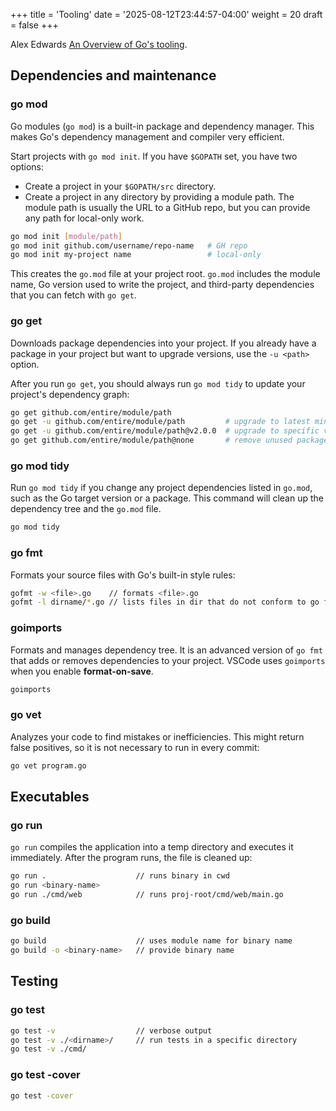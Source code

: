 +++
title = 'Tooling'
date = '2025-08-12T23:44:57-04:00'
weight = 20
draft = false
+++

Alex Edwards [An Overview of Go's tooling](https://www.alexedwards.net/blog/an-overview-of-go-tooling).

## Dependencies and maintenance

### go mod

Go modules (`go mod`) is a built-in package and dependency manager. This makes Go's dependency management and compiler very efficient.

Start projects with `go mod init`. If you have `$GOPATH` set, you have two options:
- Create a project in your `$GOPATH/src` directory.
- Create a project in any directory by providing a module path. The module path is usually the URL to a GitHub repo, but you can provide any path for local-only work.

```bash
go mod init [module/path]
go mod init github.com/username/repo-name   # GH repo
go mod init my-project name                 # local-only
```

This creates the `go.mod` file at your project root. `go.mod` includes the module name, Go version used to write the project, and third-party dependencies that you can fetch with `go get`.

### go get

Downloads package dependencies into your project. If you already have a package in your project but want to upgrade versions, use the `-u <path>` option.

After you run `go get`, you should always run `go mod tidy` to update your project's dependency graph:

```bash
go get github.com/entire/module/path
go get -u github.com/entire/module/path         # upgrade to latest minor version or patch
go get -u github.com/entire/module/path@v2.0.0  # upgrade to specific version
go get github.com/entire/module/path@none       # remove unused package (same as 'go mod tidy -v')
```

### go mod tidy

Run `go mod tidy` if you change any project dependencies listed in `go.mod`, such as the Go target version or a package. This command will clean up the dependency tree and the `go.mod` file.

```bash
go mod tidy
```

### go fmt

Formats your source files with Go's built-in style rules:

```bash
gofmt -w <file>.go    // formats <file>.go
gofmt -l dirname/*.go // lists files in dir that do not conform to go formatting 
```

### goimports

Formats and manages dependency tree. It is an advanced version of `go fmt` that adds or removes dependencies to your project. VSCode uses `goimports` when you enable **format-on-save**.

```bash
goimports
```

### go vet

Analyzes your code to find mistakes or inefficiencies. This might return false positives, so it is not necessary to run in every commit:

```bash
go vet program.go
```



## Executables

### go run

`go run` compiles the application into a temp directory and executes it immediately. After the program runs, the file is cleaned up:

```bash
go run .                    // runs binary in cwd
go run <binary-name>
go run ./cmd/web            // runs proj-root/cmd/web/main.go
```

### go build

```bash
go build                    // uses module name for binary name
go build -o <binary-name>   // provide binary name
```

## Testing

### go test

```bash
go test -v                  // verbose output
go test -v ./<dirname>/     // run tests in a specific directory
go test -v ./cmd/
```

### go test -cover

```bash
go test -cover
```

